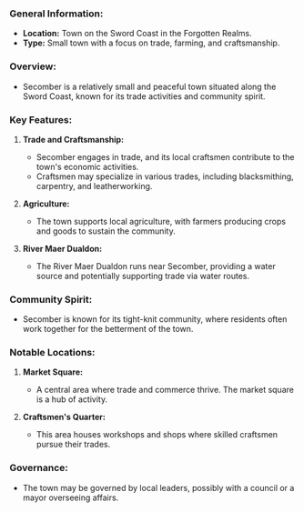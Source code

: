 ### General Information:

- **Location:** Town on the Sword Coast in the Forgotten Realms.
- **Type:** Small town with a focus on trade, farming, and craftsmanship.

### Overview:

- Secomber is a relatively small and peaceful town situated along the Sword Coast, known for its trade activities and community spirit.

### Key Features:

1. **Trade and Craftsmanship:**
    
    - Secomber engages in trade, and its local craftsmen contribute to the town's economic activities.
    - Craftsmen may specialize in various trades, including blacksmithing, carpentry, and leatherworking.
2. **Agriculture:**
    
    - The town supports local agriculture, with farmers producing crops and goods to sustain the community.
3. **River Maer Dualdon:**
    
    - The River Maer Dualdon runs near Secomber, providing a water source and potentially supporting trade via water routes.

### Community Spirit:

- Secomber is known for its tight-knit community, where residents often work together for the betterment of the town.

### Notable Locations:

1. **Market Square:**
    
    - A central area where trade and commerce thrive. The market square is a hub of activity.
2. **Craftsmen's Quarter:**
    
    - This area houses workshops and shops where skilled craftsmen pursue their trades.

### Governance:

- The town may be governed by local leaders, possibly with a council or a mayor overseeing affairs.